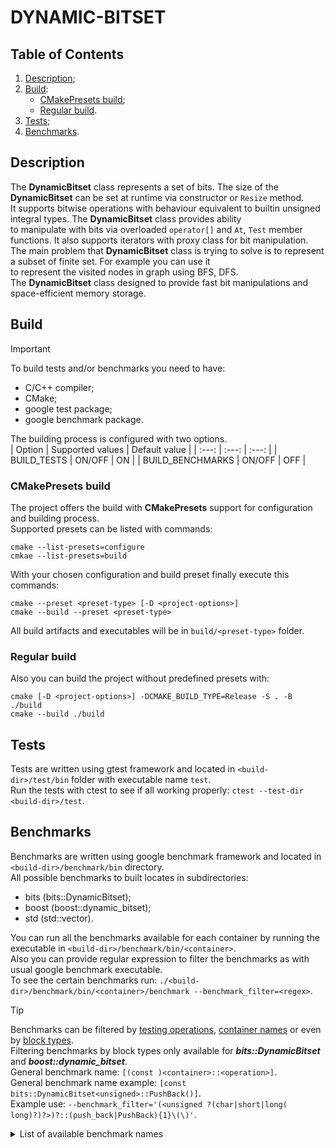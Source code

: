# DYNAMIC-BITSET

## Table of Contents

1. [Description](#description);
2. [Build](#build):
   - [CMakePresets build](#cmakepresets-build);
   - [Regular build](#regular-build).
3. [Tests](#tests);
4. [Benchmarks](#benchmarks).

## Description

The **DynamicBitset** class represents a set of bits. The size of the **DynamicBitset** can be set at runtime via constructor or `Resize` method.  
It supports bitwise operations with behaviour equivalent to builtin unsigned integral types. The **DynamicBitset** class provides ability  
to manipulate with bits via overloaded `operator[]` and `At`, `Test` member functions. It also supports iterators with proxy class for bit manipulation.
The main problem that **DynamicBitset** class is trying to solve is to represent a subset of finite set. For example you can use it  
to represent the visited nodes in graph using BFS, DFS.  
The **DynamicBitset** class designed to provide fast bit manipulations and space-efficient memory storage.

## Build

> [!IMPORTANT]  
> To build tests and/or benchmarks you need to have:  
> * C/C++ compiler;
> * CMake;
> * google test package;
> * google benchmark package.

The building process is configured with two options.   
| Option | Supported values | Default value |
| :---: | :---: | :---: |
| BUILD_TESTS | ON/OFF | ON |
| BUILD_BENCHMARKS | ON/OFF | OFF |  

### CMakePresets build

The project offers the build with **CMakePresets** support for configuration and building process.  
Supported presets can be listed with commands:
```
cmake --list-presets=configure
cmkae --list-presets=build
```  
With your chosen configuration and build preset finally execute this commands:  
```
cmake --preset <preset-type> [-D <project-options>]
cmake --build --preset <preset-type>
```
All build artifacts and executables will be in `build/<preset-type>` folder.

### Regular build

Also you can build the project without predefined presets with:
```
cmake [-D <project-options>] -DCMAKE_BUILD_TYPE=Release -S . -B ./build
cmake --build ./build
```

## Tests

Tests are written using gtest framework and located in `<build-dir>/test/bin` folder with executable name `test`.  
Run the tests with ctest to see if all working properly: `ctest --test-dir <build-dir>/test`.

## Benchmarks

Benchmarks are written using google benchmark framework and located in `<build-dir>/benchmark/bin` directory.  
All possible benchmarks to built locates in subdirectories:  
* bits (bits::DynamicBitset);
* boost (boost::dynamic_bitset);
* std (std::vector<bool>).

You can run all the benchmarks available for each container by running the executable in `<build-dir>/benchmark/bin/<container>`.  
Also you can provide regular expression to filter the benchmarks as with usual google benchmark executable.  
To see the certain benchmarks run: `./<build-dir>/benchmark/bin/<container>/benchmark --benchmark_filter=<regex>`.  
> [!TIP]  
> Benchmarks can be filtered by <ins>testing operations</ins>, <ins>container names</ins> or even by <ins>block types</ins>.  
> Filtering benchmarks by block types only available for ***bits::DynamicBitset*** and ***boost::dynamic_bitset***.  
> General benchmark name: `[(const )<container>::<operation>]`.  
> General benchmark name example: `[const bits::DynamicBitset<unsigned>::PushBack()]`.  
> Example use: `--benchmark_filter='(<unsigned ?(char|short|long( long)?)?>)?::(push_back|PushBack){1}\(\)'`.

<details>
  <summary>List of available benchmark names</summary>
  
  ### Benchmark names:
  
  | Benchmark | Name (operation) |
  | :---: | --- |
  | Default constructor | vector()<br>dynamic_bitset()<br>DynamicBitset() |
  | Copy constructor | vector(const vector&)<br>dynamic_bitset(const dynamic_bitset&)<br>DynamicBitset(const DynamicBitset&) |
  | Move constructor | vector(vector&&)<br>dynamic_bitset(dynamic_bitset&&)<br>DynamicBitset(DynamicBitset&&) |
  | Copy assignment operator | operator=(const vector&)<br>operator=(const dynamic_bitset&)<br>operator=(const DynamicBitset&) |
  | Move assignment operator | operator=(vector&&)<br>operator=(dynamic_bitset&&)<br>operator=(DynamicBitset&&) |
  | Push back | push_back() (vector/dynamic_bitset)<br>PushBack() (DynamicBitset) |
  | Pop back | pop_back() (vector/dynamic_bitset)<br>PopBack() (DynamicBitset) |
  | Subscript operator | operator[] |
  | At method | at() (vector/dynamic_bitset)<br>At() (DynamicBitset)|
  | Test method | test() (dynamic_bitset)<br>Test() (DynamicBitset) |
  | Set method | set() (dynamic_bitset)<br>Set() (DynamicBitset) |
  | Reset method | reset() (dynamic_bitset)<br>Reset() (DynamicBitset) |
  | Flip method | flip() (vector/dynamic_bitset)<br>Flip() (DynamicBitset) |
  | Swap method | swap() (vector/dynamic_bitset)<br>Swap() (DynamicBitset) |
  | All method | all() (dynamic_bitset)<br>All() (DynamicBitset) |
  | Any method | any() (dynamic_bitset)<br>Any() (DynamicBitset) |
  | None method | none() (dynamic_bitset)<br>None() (DynamicBitset) |
  | Front method | front() (vector)<br>Front() (DynamicBitset) |
  | Back method | back() (vector)<br>Back() (DynamicBitset) |
  | Count method | count() (dynamic_bitset)<br>Count() (DynamicBitset) |
  | Empty method | empty() (vector/dynamic_bitset)<br>Empty() (DynamicBitset) |
  | Size method | size() (vector/dynamic_bitset)<br>Size() (DynamicBitset) |
  | Capacity method | capacity() (vector/dynamic_bitset)<br>Capacity() (DynamicBitset) |
</details>
